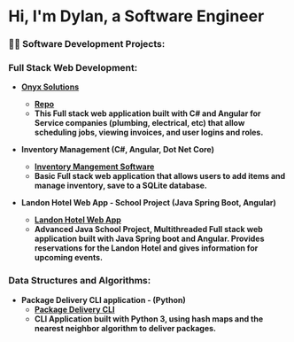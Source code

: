 <h1>Hi, I'm Dylan, a Software Engineer</h2>

<h3>👨‍💻 Software Development Projects:</h3>

<h3><b>Full Stack Web Development:</b></h3>

- <b>[Onyx Solutions](https://onyx-solutions.azurewebsites.net)
  - [Repo](https://github.com/dylanparson001/onyx-scheduling)
  - This Full stack web application built with C# and Angular for Service companies (plumbing, electrical, etc) that allow scheduling jobs, viewing invoices, and user logins and roles. 

- <b>Inventory Management (C#, Angular, Dot Net Core)</b>
  - [Inventory Mangement Software](https://github.com/dylanparson001/Inventory-Website)
  - Basic Full stack web application that allows users to add items and manage inventory, save to a SQLite database.


- <b>Landon Hotel Web App - School Project (Java Spring Boot, Angular)</b>
  - [Landon Hotel Web App](https://github.com/dylanparson001/Landon-Hotel-Web-App)
  - Advanced Java School Project, Multithreaded Full stack web application built with Java Spring boot and Angular. Provides reservations for the Landon Hotel and gives information for upcoming events.

<h3><b>Data Structures and Algorithms:</b></h3>

- <b>Package Delivery CLI application - (Python)</b>
  - [Package Delivery CLI](https://github.com/dylanparson001/Package-Delivery)
  - CLI Application built with Python 3, using hash maps and the nearest neighbor algorithm to deliver packages. 
